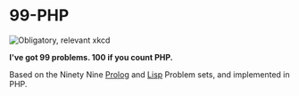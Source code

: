 # 99-PHP

![Obligatory, relevant xkcd](http://imgs.xkcd.com/comics/perl_problems.png)

**I've got 99 problems. 100 if you count PHP.**

Based on the Ninety Nine [Prolog](https://sites.google.com/site/prologsite/prolog-problems/) and [Lisp](http://www.ic.unicamp.br/~meidanis/courses/mc336/2006s2/funcional/L-99_Ninety-Nine_Lisp_Problems.html) Problem sets, and implemented in PHP.


